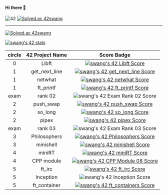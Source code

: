 #### Hi there 👋 
![42](https://badgen.net/badge/Seoul/swang/blue?cache=86400&icon=https://meta.intra.42.fr/assets/42_logo-7dfc9110a5319a308863b96bda33cea995046d1731cebb735e41b16255106c12.svg)
[![Solved.ac 42swang](http://mazassumnida.wtf/api/mini/generate_badge?boj=swang)](https://solved.ac/swang)

---
[![Solved.ac 42swang](http://mazassumnida.wtf/api/v2/generate_badge?boj=swang)](https://solved.ac/swang)

[![swang's 42 stats](https://badge42.vercel.app/api/v2/cl26vp3pt002509l461xfewj8/stats?cursusId=21&coalitionId=87)](https://github.com/JaeSeoKim/badge42)

circle|42 Project Name|Score Badge
:----:|:--------:|:----------:
0|Libft|[![swang's 42 Libft Score](https://badge42.vercel.app/api/v2/cl26vp3pt002509l461xfewj8/project/2060555)](https://github.com/42swang/Libft)|
1|get_next_line|[![swang's 42 get_next_line Score](https://badge42.vercel.app/api/v2/cl26vp3pt002509l461xfewj8/project/2086711)](https://github.com/42swang/get_next_line)|
1|netwhat|[![swang's 42 netwhat Score](https://badge42.vercel.app/api/v2/cl26vp3pt002509l461xfewj8/project/2086710)](https://github.com/JaeSeoKim/badge42)|
1|ft_printf|[![swang's 42 ft_printf Score](https://badge42.vercel.app/api/v2/cl26vp3pt002509l461xfewj8/project/2144343)](https://github.com/42swang/ft_printf2)|
exam|rank 02|![swang's 42 Exam Rank 02 Score](https://badge42.vercel.app/api/v2/cl26vp3pt002509l461xfewj8/project/2188338)|
2|push_swap|[![swang's 42 push_swap Score](https://badge42.vercel.app/api/v2/cl26vp3pt002509l461xfewj8/project/2188339)](https://github.com/42swang/2push_swap)|
2|so_long|[![swang's 42 so_long Score](https://badge42.vercel.app/api/v2/cl26vp3pt002509l461xfewj8/project/2194607)](https://github.com/42swang/so_long)|
2|pipex|[![swang's 42 pipex Score](https://badge42.vercel.app/api/v2/cl26vp3pt002509l461xfewj8/project/2359406)](https://github.com/42swang/pipex)|
exam|rank 03|![swang's 42 Exam Rank 03 Score](https://badge42.vercel.app/api/v2/cl26vp3pt002509l461xfewj8/project/2640870)|
3|Philosophers|[![swang's 42 Philosophers Score](https://badge42.vercel.app/api/v2/cl26vp3pt002509l461xfewj8/project/2359398)](https://github.com/42swang/philosophers)|
3|minishell|[![swang's 42 minishell Score](https://badge42.vercel.app/api/v2/cl26vp3pt002509l461xfewj8/project/2403943)](https://github.com/42swang/minishell)
4|miniRT|[![swang's 42 miniRT Score](https://badge42.vercel.app/api/v2/cl26vp3pt002509l461xfewj8/project/2496906)](https://github.com/JaeSeoKim/badge42)
4|CPP module|[![swang's 42 CPP Module 08 Score](https://badge42.vercel.app/api/v2/cl26vp3pt002509l461xfewj8/project/2557671)](https://github.com/42swang/cpp_module)|
5|ft_irc|[![swang's 42 ft_irc Score](https://badge42.vercel.app/api/v2/cl26vp3pt002509l461xfewj8/project/2583195)](https://github.com/42swang/ft_irc_team.git)
5|Inception|![swang's 42 Inception Score](https://badge42.vercel.app/api/v2/cl26vp3pt002509l461xfewj8/project/2558693)
5|ft_container|[![swang's 42 ft_containers Score](https://badge42.vercel.app/api/v2/cl26vp3pt002509l461xfewj8/project/2558694)](https://github.com/JaeSeoKim/badge42)|



<!--
**42swang/42swang** is a ✨ _special_ ✨ repository because its `README.md` (this file) appears on your GitHub profile.
-->
